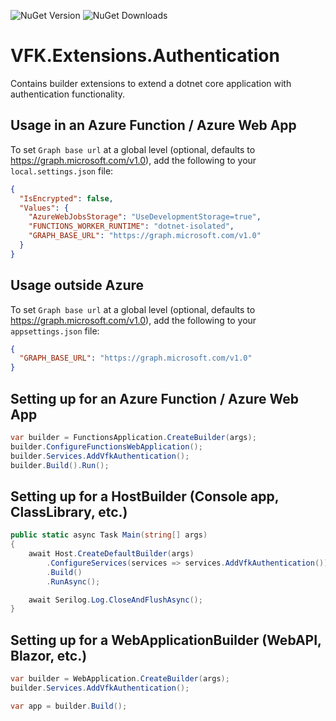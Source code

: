 ![NuGet Version](https://img.shields.io/nuget/v/VFK.Extensions.Authentication.svg)
![NuGet Downloads](https://img.shields.io/nuget/dt/VFK.Extensions.Authentication.svg)

# VFK.Extensions.Authentication

Contains builder extensions to extend a dotnet core application with authentication functionality.

## Usage in an Azure Function / Azure Web App

To set `Graph base url` at a global level (optional, defaults to https://graph.microsoft.com/v1.0), add the following to your `local.settings.json` file:

```json
{
  "IsEncrypted": false,
  "Values": {
    "AzureWebJobsStorage": "UseDevelopmentStorage=true",
    "FUNCTIONS_WORKER_RUNTIME": "dotnet-isolated",
    "GRAPH_BASE_URL": "https://graph.microsoft.com/v1.0"
  }
}
```

## Usage outside Azure

To set `Graph base url` at a global level (optional, defaults to https://graph.microsoft.com/v1.0), add the following to your `appsettings.json` file:

```json
{
  "GRAPH_BASE_URL": "https://graph.microsoft.com/v1.0"
}
```

## Setting up for an Azure Function / Azure Web App

```csharp
var builder = FunctionsApplication.CreateBuilder(args);
builder.ConfigureFunctionsWebApplication();
builder.Services.AddVfkAuthentication();
builder.Build().Run();
```

## Setting up for a HostBuilder (Console app, ClassLibrary, etc.)

```csharp
public static async Task Main(string[] args)
{
    await Host.CreateDefaultBuilder(args)
        .ConfigureServices(services => services.AddVfkAuthentication())
        .Build()
        .RunAsync();

    await Serilog.Log.CloseAndFlushAsync();
}
```

## Setting up for a WebApplicationBuilder (WebAPI, Blazor, etc.)

```csharp
var builder = WebApplication.CreateBuilder(args);
builder.Services.AddVfkAuthentication();

var app = builder.Build();
```
